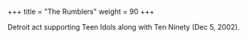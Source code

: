 +++
title = "The Rumblers"
weight = 90
+++

Detroit act supporting Teen Idols along with Ten Ninety (Dec 5, 2002).
